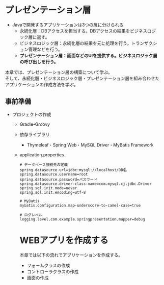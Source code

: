 # プレゼンテーション層
- Javaで開発するアプリケーションは3つの層に分けられる  
  - 永続化層：DBアクセスを担当する。DBアクセスの結果をビジネスロジック層に返す。
  - ビジネスロジック層：永続化層の結果を元に処理を行う。トランザクション管理などを行う。
  - **プレゼンテーション層：画面などのUIを提供する。ビジネスロジック層の呼び出しを行う。**  

本章では、プレゼンテーション層の構築について学ぶ。  
そして、永続化層・ビジネスロジック層・プレゼンテーション層を組み合わせたアプリケーションの作成方法を学ぶ。  

## 事前準備
- プロジェクトの作成
  - Gradle-Groovy
  - 依存ライブラリ
    - Thymeleaf・Spring Web・MySQL Driver・MyBatis Framework
  - application.properties
    ```
    # データベース接続先の定義
    spring.datasource.url=jdbc:mysql://localhost/DB名
    spring.datasource.username=root
    spring.datasource.password=パスワード
    spring.datasource.driver-class-name=com.mysql.cj.jdbc.Driver
    spring.sql.init.mode=never
    spring.sql.init.encoding=utf-8

    # MyBatis
    mybatis.configuration.map-underscore-to-camel-case=true

    # ログレベル
    logging.level.com.example.springpresentation.mapper=debug

    ```
    
    # WEBアプリを作成する
    本章では以下の流れでアプリケーションを作成する。
    - フォームクラスの作成
    - コントローラクラスの作成  
    - 画面の作成
  
